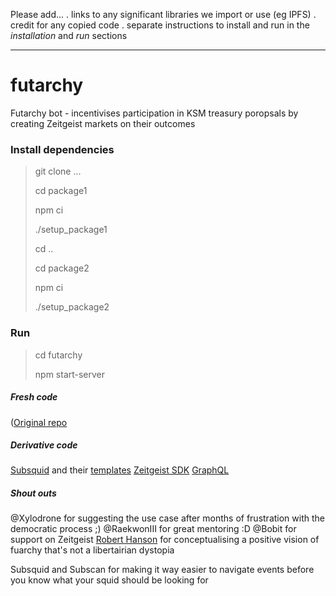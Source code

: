Please add...
. links to any significant libraries we import or use (eg IPFS)
. credit for any copied code
. separate instructions to install and run in the *installation* and *run* sections
 
_____________________________________________________________________

# futarchy
Futarchy bot - incentivises participation in KSM treasury poropsals by creating Zeitgeist markets on their outcomes

### Install dependencies
> git clone ...
> 
> cd package1
> 
> npm ci
> 
> ./setup_package1
> 
> cd ..
> 
> cd package2
> 
> npm ci
> 
> ./setup_package2

### Run
> cd futarchy
> 
> npm start-server

##### Fresh code
([Original repo](https://github.com/PolkaHack/Things/tree/main/)

##### Derivative code
[Subsquid](subsquid.io) and their [templates](https://github.com/subsquid-labs/squid-substrate-templates)
[Zeitgeist SDK](https://github.com/zeitgeistpm/tools)
[GraphQL](graphql.org)

##### Shout outs
@Xylodrone for suggesting the use case after months of frustration with the democratic process ;)
@RaekwonIII for great mentoring :D
@Bobit for support on Zeitgeist
[Robert Hanson](https://mason.gmu.edu/~rhanson/futarchy.html) for conceptualising a positive vision of fuarchy that's not a libertairian dystopia

Subsquid and Subscan for making it way easier to navigate events before you know what your squid should be looking for
